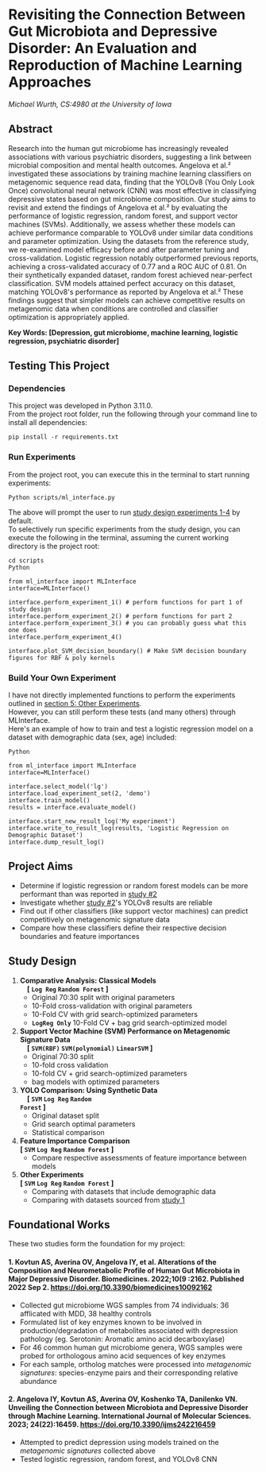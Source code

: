 # Revisiting the Connection Between Gut Microbiota and Depressive Disorder: An Evaluation and Reproduction of Machine Learning Approaches
_Michael Wurth, CS:4980 at the University of Iowa_

## Abstract
Research into the human gut microbiome has increasingly revealed associations with various psychiatric disorders, suggesting a link between microbial composition and mental health outcomes. Angelova et al.² investigated these associations by training machine learning classifiers on metagenomic sequence read data, finding that the YOLOv8 (You Only Look Once) convolutional neural network (CNN) was most effective in classifying depressive states based on gut microbiome composition.
Our study aims to revisit and extend the findings of Angelova et al.² by evaluating the performance of logistic regression, random forest, and support vector machines (SVMs). Additionally, we assess whether these models can achieve performance comparable to YOLOv8 under similar data conditions and parameter optimization.
Using the datasets from the reference study, we re-examined model efficacy before and after parameter tuning and cross-validation. Logistic regression notably outperformed previous reports, achieving a cross-validated accuracy of 0.77 and a ROC AUC of 0.81. On their synthetically expanded dataset, random forest achieved near-perfect classification. SVM models attained perfect accuracy on this dataset, matching YOLOv8's performance as reported by Angelova et al.² These findings suggest that simpler models can achieve competitive results on metagenomic data when conditions are controlled and classifier optimization is appropriately applied.


**Key Words: [Depression, gut microbiome, machine learning, logistic regression, psychiatric disorder]**

## Testing This Project

### Dependencies
This project was developed in Python 3.11.0.<br>
From the project root folder, run the following through your command line to install all dependencies:
```
pip install -r requirements.txt
```

### Run Experiments
From the project root, you can execute this in the terminal to start running experiments:
```
Python scripts/ml_interface.py
```
The above will prompt the user to run [study design experiments 1-4](#study-design) by default.<br> 
To selectively run specific experiments from the study design, you can execute the following in the terminal, assuming the current working directory is the project root:
```
cd scripts
Python

from ml_interface import MLInterface
interface=MLInterface()

interface.perform_experiment_1() # perform functions for part 1 of study design
interface.perform_experiment_2() # perform functions for part 2
interface.perform_experiment_3() # you can probably guess what this one does
interface.perform_experiment_4()

interface.plot_SVM_decision_boundary() # Make SVM decision boundary figures for RBF & poly kernels
```

### Build Your Own Experiment
I have not directly implemented functions to perform the experiments outlined in [section 5: Other Experiments](#study-design).<br>
However, you can still perform these tests (and many others) through MLInterface.<br> 
Here's an example of how to train and test a logistic regression model on a dataset with demographic data (sex, age) included:
```
Python

from ml_interface import MLInterface
interface=MLInterface()

interface.select_model('lg')
interface.load_experiment_set(2, 'demo')
interface.train_model()
results = interface.evaluate_model()

interface.start_new_result_log('My experiment')
interface.write_to_result_log(results, 'Logistic Regression on Demographic Dataset')
interface.dump_result_log()
```

## Project Aims
- Determine if logistic regression or random forest models can be more performant than was reported in [study #2](#2-angelova-iy-kovtun-as-averina-ov-koshenko-ta-danilenko-vn-unveiling-the-connection-between-microbiota-and-depressive-disorder-through-machine-learning-international-journal-of-molecular-sciences-2023-242216459-httpsdoiorg103390ijms242216459)
- Investigate whether [study #2](#2-angelova-iy-kovtun-as-averina-ov-koshenko-ta-danilenko-vn-unveiling-the-connection-between-microbiota-and-depressive-disorder-through-machine-learning-international-journal-of-molecular-sciences-2023-242216459-httpsdoiorg103390ijms242216459)'s YOLOv8 results are reliable
- Find out if other classifiers (like support vector machines) can predict competitively on metagenomic signature data
- Compare how these classifiers define their respective decision boundaries and feature importances


## Study Design
1. **Comparative Analysis: Classical Models**<br>
 **[ <code>Log Reg</code> <code>Random Forest</code> ]**<br>
      * Original 70:30 split with original parameters
      * 10-Fold cross-validation with original parameters
      * 10-Fold CV with grid search-optimized parameters
      * <code>**LogReg Only</code>** 10-Fold CV + bag grid search-optimized model
2. **Support Vector Machine (SVM) Performance on Metagenomic Signature Data**<br>
 **[ <code>SVM(RBF)</code> <code>SVM(polynomial)</code> <code>LinearSVM</code> ]**<br>
   * Original 70:30 split
   * 10-fold cross validation
   * 10-fold CV + grid search-optimized parameters
   * bag models with optimized parameters
3. **YOLO Comparison: Using Synthetic Data**<br>
 **[ <code>SVM</code> <code>Log Reg</code> <code>Random Forest</code> ]**<br>
   * Original dataset split
   * Grid search optimal parameters
   * Statistical comparison
4. **Feature Importance Comparison**<br>
**[ <code>SVM</code> <code>Log Reg</code> <code>Random Forest</code> ]**<br>
	* Compare respective assessments of feature importance between models
5. **Other Experiments**<br>
**[ <code>SVM</code> <code>Log Reg</code> <code>Random Forest</code> ]**<br>
    * Comparing with datasets that include demographic data
    * Comparing with datasets sourced from [study 1](#1-kovtun-as-averina-ov-angelova-iy-et-al-alterations-of-the-composition-and-neurometabolic-profile-of-human-gut-microbiota-in-major-depressive-disorder-biomedicines-2022109-2162-published-2022-sep-2-httpsdoiorg103390biomedicines10092162)


## Foundational Works
These two studies form the foundation for my project: 

#### 1. Kovtun AS, Averina OV, Angelova IY, et al. **Alterations of the Composition and Neurometabolic Profile of Human Gut Microbiota in Major Depressive Disorder.** Biomedicines. 2022;10(9 :2162. Published 2022 Sep 2. https://doi.org/10.3390/biomedicines10092162
- Collected gut microbiome WGS samples from 74 individuals: 36 afflicated with MDD, 38 healthy controls
- Formulated list of key enzymes known to be involved in production/degradation of metabolites associated with depression pathology (eg. Serotonin: Aromatic amino acid decarboxylase)
- For 46 common human gut microbiome genera, WGS samples were probed for orthologous amino acid sequences of key enzymes 
- For each sample, ortholog matches were processed into _metagenomic signatures_: species-enzyme pairs and their corresponding relative abundance


#### 2. Angelova IY, Kovtun AS, Averina OV, Koshenko TA, Danilenko VN. **Unveiling the Connection between Microbiota and Depressive Disorder through Machine Learning.** International Journal of Molecular Sciences. 2023; 24(22):16459. https://doi.org/10.3390/ijms242216459
- Attempted to predict depression using models trained on the _metagenomic signatures_ collected above
- Tested logistic regression, random forest, and YOLOv8 CNN
<br>